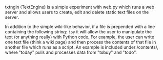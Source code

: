 txtngin (TextEngine) is a simple experiment with web.py which runs a web
server and allows users to create, edit and delete static text files on the
server.

In addition to the simple wiki-like behavior, if a file is prepended with a line
containing the following string:
```!py```
it will allow the user to manipulate the text (or anything really) with Python
code. For example, the user can write one text file (think a wiki page) and then
process the contents of that file in another file which runs as a script. An
example is included under /contents/, where "today" pulls and processes data
from "tobuy" and "todo".
